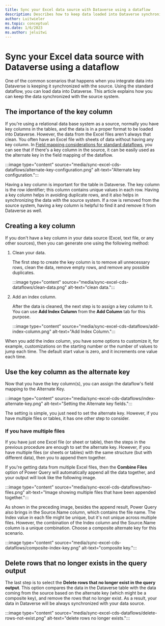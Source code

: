 ```yaml
---
title: Sync your Excel data source with Dataverse using a dataflow
description: Describes how to keep data loaded into Dataverse synchronized with the data source using dataflows.
author: Luitwieler
ms.topic: conceptual
ms.date: 1/6/2023
ms.author: jeluitwi
---
```


# Sync your Excel data source with Dataverse using a dataflow

One of the common scenarios that happens when you integrate data into Dataverse is keeping it synchronized with the source. Using the standard dataflow, you can load data into Dataverse. This article explains how you can keep the data synchronized with the source system.

## The importance of the key column

If you're using a relational data base system as a source, normally you have key columns in the tables, and the data is in a proper format to be loaded into Dataverse. However, the data from the Excel files aren't always that clean. You often have an Excel file with sheets of data without having any key column. In [Field mapping considerations for standard dataflows](get-best-of-standard-dataflows.md), you can see that if there's a key column in the source, it can be easily used as the alternate key in the field mapping of the dataflow.

:::image type="content" source="media/sync-excel-cds-dataflows/alternate-key-configuration.png" alt-text="Alternate key configuration.":::

Having a key column is important for the table in Dataverse. The key column is the row identifier; this column contains unique values in each row. Having a key column helps in avoiding duplicate rows, and it also helps in synchronizing the data with the source system. If a row is removed from the source system, having a key column is helpful to find it and remove it from Dataverse as well.

## Creating a key column

If you don't have a key column in your data source (Excel, text file, or any other sources), then you can generate one using the following method:

1. Clean your data.

   The first step to create the key column is to remove all unnecessary rows, clean the data, remove empty rows, and remove any possible duplicates.

   :::image type="content" source="media/sync-excel-cds-dataflows/clean-data.png" alt-text="clean data.":::

2. Add an index column.

   After the data is cleaned, the next step is to assign a key column to it. You can use **Add Index Column** from the **Add Column** tab for this purpose.

   :::image type="content" source="media/sync-excel-cds-dataflows/add-index-column.png" alt-text="Add Index Column.":::

When you add the index column, you have some options to customize it, for example, customizations on the starting number or the number of values to jump each time. The default start value is zero, and it increments one value each time.

## Use the key column as the alternate key

Now that you have the key column(s), you can assign the dataflow's field mapping to the Alternate Key.

:::image type="content" source="media/sync-excel-cds-dataflows/index-alternate-key.png" alt-text="Setting the Alternate key fields.":::

The setting is simple, you just need to set the alternate key. However, if you have multiple files or tables, it has one other step to consider.

### If you have multiple files

If you have just one Excel file (or sheet or table), then the steps in the previous procedure are enough to set the alternate key. However, if you have multiple files (or sheets or tables) with the same structure (but with different data), then you to append them together.

If you're getting data from multiple Excel files, then the **Combine Files** option of Power Query will automatically append all the data together, and your output will look like the following image.

:::image type="content" source="media/sync-excel-cds-dataflows/two-files.png" alt-text="Image showing multiple files that have been appended together.":::

As shown in the preceding image, besides the append result, Power Query also brings in the Source.Name column, which contains the file name. The Index value in each file might be unique, but it's not unique across multiple files. However, the combination of the Index column and the Source.Name column is a unique combination. Choose a composite alternate key for this scenario.

:::image type="content" source="media/sync-excel-cds-dataflows/composite-index-key.png" alt-text="composite key.":::

## Delete rows that no longer exists in the query output

The last step is to select the **Delete rows that no longer exist in the query output**. This option compares the data in the Dataverse table with the data coming from the source based on the alternate key (which might be a composite key), and remove the rows that no longer exist. As a result, your data in Dataverse will be always synchronized with your data source.

:::image type="content" source="media/sync-excel-cds-dataflows/delete-rows-not-exist.png" alt-text="delete rows no longer exists.":::
